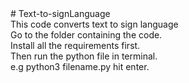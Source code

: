 <html>
# Text-to-signLanguage
</br>This code converts text to sign language
</br>Go to the folder containing the code.
</br>Install all the requirements first.
</br>Then run the python file in terminal.
</br>e.g python3 filename.py
hit enter.
</html>
